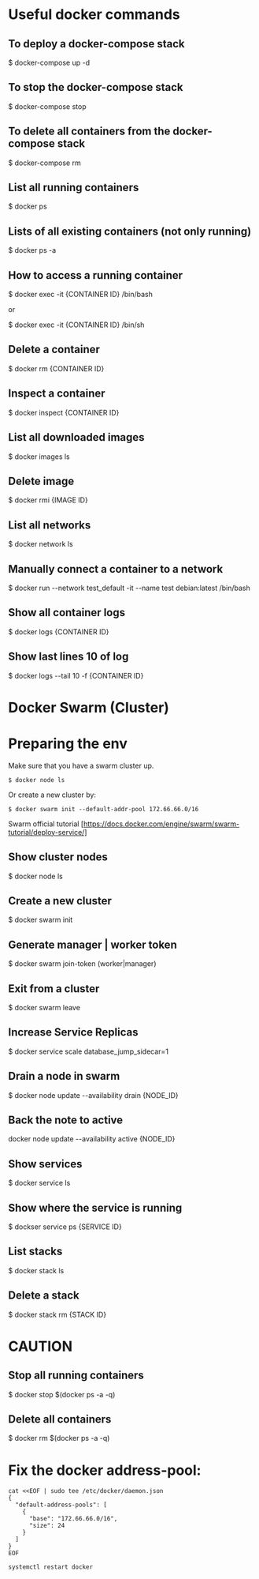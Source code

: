 # Useful docker commands

## To deploy a docker-compose stack
$ docker-compose up -d

## To stop the docker-compose stack
$ docker-compose stop

## To delete all containers from the docker-compose stack
$ docker-compose rm

## List all running containers
$ docker ps

## Lists of all existing containers (not only running)
$ docker ps -a

## How to access a running container
$ docker exec -it  {CONTAINER ID} /bin/bash

or

$ docker exec -it  {CONTAINER ID} /bin/sh

## Delete a container
$ docker rm {CONTAINER ID}

## Inspect a container
$ docker inspect {CONTAINER ID}

## List all downloaded images
$ docker images ls

## Delete image
$ docker rmi {IMAGE ID}

## List all networks
$ docker network ls

## Manually connect a container to a network
$ docker run --network test_default -it --name test  debian:latest /bin/bash

## Show all container  logs
$ docker logs  {CONTAINER ID}

## Show last lines 10 of log
$ docker logs --tail 10 -f  {CONTAINER ID}

# Docker Swarm (Cluster)
# Preparing the env
Make sure that you have a swarm cluster up.

```
$ docker node ls
```

Or create a new cluster by:
```
$ docker swarm init --default-addr-pool 172.66.66.0/16
```

Swarm official tutorial [https://docs.docker.com/engine/swarm/swarm-tutorial/deploy-service/]

## Show cluster nodes
$ docker node ls

## Create a new cluster
$ docker swarm init

## Generate manager | worker token
$ docker swarm join-token (worker|manager)

## Exit from a cluster
$ docker swarm leave

## Increase Service Replicas
$ docker service scale database_jump_sidecar=1

## Drain a node in swarm
$ docker node update --availability drain {NODE_ID}
## Back the note to active
docker node update --availability active  {NODE_ID}

## Show services
$ docker service ls

## Show where the service is running
$ dockser service ps {SERVICE ID}

## List stacks
$ docker stack ls

## Delete a stack
$ docker stack rm {STACK ID}

# CAUTION #
## Stop all running containers
$ docker stop $(docker ps -a -q)

## Delete all containers
$ docker rm $(docker ps -a -q)

# Fix the docker address-pool:
```
cat <<EOF | sudo tee /etc/docker/daemon.json
{
  "default-address-pools": [
    {
      "base": "172.66.66.0/16",
      "size": 24
    }
  ]
}
EOF

systemctl restart docker
```
